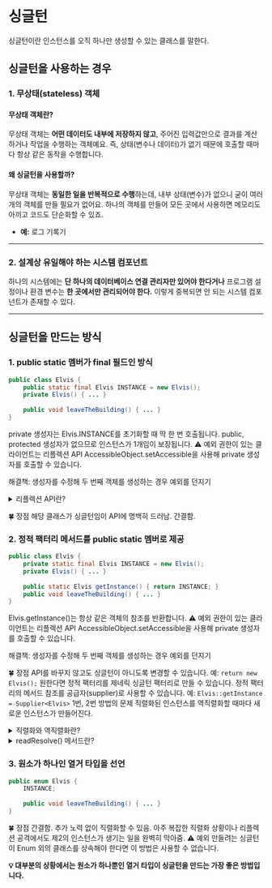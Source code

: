 # 싱글턴

싱글턴이란 인스턴스를 오직 하나만 생성할 수 있는 클래스를 말한다.

## 싱글턴을 사용하는 경우

### 1. 무상태(stateless) 객체

#### 무상태 객체란?

무상태 객체는 **어떤 데이터도 내부에 저장하지 않고**, 주어진 입력값만으로 결과를 계산하거나 작업을 수행하는 객체예요. 즉, 상태(변수나 데이터)가 없기 때문에 호출할 때마다 항상 같은 동작을 수행합니다.

#### 왜 싱글턴을 사용할까?

무상태 객체는 **동일한 일을 반복적으로 수행**하는데, 내부 상태(변수)가 없으니 굳이 여러 개의 객체를 만들 필요가 없어요. 하나의 객체를 만들어 모든 곳에서 사용하면 메모리도 아끼고 코드도 단순화할 수 있죠.

- **예:** 로그 기록기

---

### 2. 설계상 유일해야 하는 시스템 컴포넌트

하나의 시스템에는 **단 하나의 데이터베이스 연결 관리자만 있어야 한다거나** 프로그램 설정이나 환경 변수는 **한 곳에서만 관리되어야 한다.** 이렇게 중복되면 안 되는 시스템 컴포넌트가 존재할 수 있다.

---

## 싱글턴을 만드는 방식

### 1. public static 멤버가 final 필드인 방식

```java
public class Elvis {
    public static final Elvis INSTANCE = new Elvis();
    private Elvis() { ... }
    
    public void leaveTheBuilding() { ... }
}
```
private 생성자는 Elvis.INSTANCE를 초기화할 때 딱 한 번 호출됩니다.
public, protected 생성자가 없으므로 인스턴스가 1개임이 보장됩니다.
⚠️ 예외
권한이 있는 클라이언트는 리플렉션 API AccessibleObject.setAccessible을 사용해 private 생성자를 호출할 수 있습니다.

해결책: 생성자를 수정해 두 번째 객체를 생성하는 경우 예외를 던지기

<details>
  <summary>리플렉션 API란?</summary>
  리플렉션 API는 자바에서 클래스, 메서드, 필드, 생성자 등에 대한 정보를 얻고, 이를 조작할 수 있는 강력한 도구입니다. AccessibleObject.setAccessible(true)를 사용하면 private 멤버에도 접근할 수 있습니다.
즉, 외부에서 리플렉션을 사용하여 private 생성자를 호출하면 싱글턴 객체가 여러 개 생성될 수 있는 상황이 발생합니다.

```java
import java.lang.reflect.Constructor;

public class ReflectionTest {
    public static void main(String[] args) throws Exception {
        // 이미 하나 생성
        Singleton instance1 = Singleton.INSTANCE;

        // 리플렉션을 사용해 private 생성자에 접근
        Constructor<Singleton> constructor = Singleton.class.getDeclaredConstructor();
        constructor.setAccessible(true); // private 생성자 접근 허용
        Singleton instance2 = constructor.newInstance(); // 새로운 인스턴스 생성

        // 두 인스턴스 비교
        System.out.println(instance1 == instance2); // false (서로 다른 객체)
    }
}
``` 
</details>

🍀 장점
해당 클래스가 싱글턴임이 API에 명백히 드러남.
간결함.

### 2. 정적 팩터리 메서드를 public static 멤버로 제공
```java
public class Elvis {
    private static final Elvis INSTANCE = new Elvis();
    private Elvis() { ... }
    
    public static Elvis getInstance() { return INSTANCE; }
    public void leaveTheBuilding() { ... }
}
```
Elvis.getInstance()는 항상 같은 객체의 참조를 반환합니다.
⚠️ 예외
권한이 있는 클라이언트는 리플렉션 API AccessibleObject.setAccessible을 사용해 private 생성자를 호출할 수 있습니다.

해결책: 생성자를 수정해 두 번째 객체를 생성하는 경우 예외를 던지기

🍀 장점
API를 바꾸지 않고도 싱글턴이 아니도록 변경할 수 있습니다.
예: ```return new Elvis();```
원한다면 정적 팩터리를 제네릭 싱글턴 팩터리로 만들 수 있습니다.
정적 팩터리의 메서드 참조를 공급자(supplier)로 사용할 수 있습니다.
예: ```Elvis::getInstance = Supplier<Elvis>```
1번, 2번 방법의 문제
직렬화된 인스턴스를 역직렬화할 때마다 새로운 인스턴스가 만들어진다.

<details>
  <summary>직렬화와 역직렬화란?</summary>
  직렬화(Serialization): 객체를 바이트 스트림으로 변환하여 파일, 네트워크 등을 통해 저장하거나 전송할 수 있도록 만드는 과정입니다.
역직렬화(Deserialization): 바이트 스트림을 다시 객체로 복원하는 과정입니다.
1번 혹은 2번 방법을 사용해 만든 싱글턴 클래스를 직렬화하려면 단순히 Serializable을 구현한다고 선언하는 것만으로는 부족합니다.
모든 인스턴스 필드를 transient로 선언하고 readResolve() 메서드를 제공해야 합니다.
</details>

<details>
  <summary>readResolve() 메서드란?</summary>
  자바의 직렬화 메커니즘에서 제공되는 역직렬화 후 호출되는 특수 메서드입니다.
역직렬화된 객체 대신 다른 객체를 반환할 수 있습니다.
싱글턴 클래스에서 readResolve() 메서드를 구현하면, 역직렬화 시 항상 기존의 싱글턴 인스턴스(INSTANCE)를 반환하도록 설정할 수 있습니다.

```java
private Object readResolve() {
    //'진짜' Elvis를 반환, 가짜 Elvis는 가비지 컬렉터에 맡김
    return INSTANCE;
}
```
문제의 발생 메커니즘
싱글턴 클래스의 인스턴스를 직렬화하여 파일에 저장합니다.
저장된 파일을 읽어 역직렬화를 수행합니다.
자바의 기본 역직렬화 메커니즘은 새로운 객체를 생성합니다.
클래스의 private 생성자를 무시하고, 기존 인스턴스와는 별개의 새로운 객체를 만듭니다.
결과적으로, 싱글턴 클래스의 새로운 인스턴스가 만들어집니다.
```java
import java.io.*;

public class SingletonDemo implements Serializable {
    public static final SingletonDemo INSTANCE = new SingletonDemo();

    private SingletonDemo() {
        System.out.println("Singleton instance created!");
    }

    public static SingletonDemo getInstance() {
        return INSTANCE;
    }

    public void showMessage() {
        System.out.println("Hello from Singleton!");
    }
}

class Test {
    public static void main(String[] args) throws Exception {
        SingletonDemo instance1 = SingletonDemo.INSTANCE;

        // 직렬화: SingletonDemo 객체를 파일로 저장
        ObjectOutputStream out = new ObjectOutputStream(new FileOutputStream("singleton.obj"));
        out.writeObject(instance1);
        out.close();

        // 역직렬화: 파일에서 SingletonDemo 객체를 읽어오기
        ObjectInputStream in = new ObjectInputStream(new FileInputStream("singleton.obj"));
        SingletonDemo instance2 = (SingletonDemo) in.readObject();
        in.close();

        // 출력: 두 객체가 동일한지 확인
        System.out.println("Are the two instances same? " + (instance1 == instance2));
    }
}
```

```java
Singleton instance created!
Are the two instances same? false
```
</details>


### 3. 원소가 하나인 열거 타입을 선언

```java
public enum Elvis {
    INSTANCE;
    
    public void leaveTheBuilding() { ... }
}
```
🍀 장점
간결함.
추가 노력 없이 직렬화할 수 있음.
아주 복잡한 직렬화 상황이나 리플렉션 공격에서도 제2의 인스턴스가 생기는 일을 완벽히 막아줌.
⚠️ 예외
만들려는 싱글턴이 Enum 외의 클래스를 상속해야 한다면 이 방법은 사용할 수 없습니다.


**💡 대부분의 상황에서는 원소가 하나뿐인 열거 타입이 싱글턴을 만드는 가장 좋은 방법입니다.**
